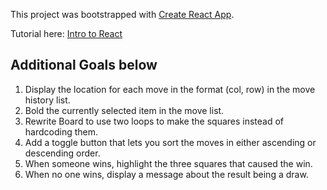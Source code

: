 This project was bootstrapped with [Create React App](https://github.com/facebookincubator/create-react-app).

Tutorial here: [Intro to React](https://reactjs.org/tutorial/tutorial.html)

## Additional Goals below

1. Display the location for each move in the format (col, row) in the move history list.
2. Bold the currently selected item in the move list.
3. Rewrite Board to use two loops to make the squares instead of hardcoding them.
4. Add a toggle button that lets you sort the moves in either ascending or descending order.
5. When someone wins, highlight the three squares that caused the win.
6. When no one wins, display a message about the result being a draw.
